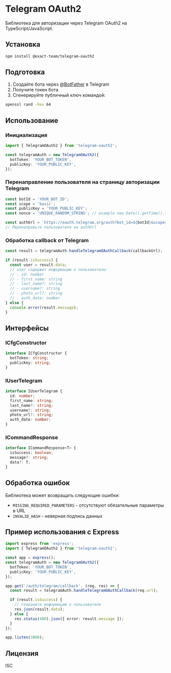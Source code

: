 # Telegram OAuth2

Библиотека для авторизации через Telegram OAuth2 на TypeScript/JavaScript.

## Установка

```bash
npm install @exact-team/telegram-oauth2
```

## Подготовка

1. Создайте бота через [@BotFather](https://t.me/BotFather) в Telegram
2. Получите токен бота
3. Сгенерируйте публичный ключ командой:

```bash
openssl rand -hex 64
```

## Использование

### Инициализация

```typescript
import { TelegramOAuth2 } from 'telegram-oauth2';

const telegramAuth = new TelegramOAuth2({
  botToken: 'YOUR_BOT_TOKEN',
  publicKey: 'YOUR_PUBLIC_KEY',
});
```

### Перенаправление пользователя на страницу авторизации Telegram

```typescript
const botId = 'YOUR_BOT_ID';
const scope = 'basic';
const publicKey = 'YOUR_PUBLIC_KEY';
const nonce = 'UNIQUE_RANDOM_STRING'; // example new Date().getTime().toString()

const authUrl = `https://oauth.telegram.org/auth?bot_id=${botId}&scope=${scope}&public_key=${publicKey}&nonce=${nonce}`;
// Перенаправьте пользователя на authUrl
```

### Обработка callback от Telegram

```typescript
const result = telegramAuth.handleTelegramOAuthCallback(callbackUrl);

if (result.isSuccess) {
  const user = result.data;
  // user содержит информацию о пользователе:
  // - id: number
  // - first_name: string
  // - last_name?: string
  // - username?: string
  // - photo_url?: string
  // - auth_date: number
} else {
  console.error(result.message);
}
```

## Интерфейсы

### ICfgConstructor

```typescript
interface ICfgConstructor {
  botToken: string;
  publicKey: string;
}
```

### IUserTelegram

```typescript
interface IUserTelegram {
  id: number;
  first_name: string;
  last_name?: string;
  username?: string;
  photo_url?: string;
  auth_date: number;
}
```

### ICommandResponse

```typescript
interface ICommandResponse<T> {
  isSuccess: boolean;
  message?: string;
  data?: T;
}
```

## Обработка ошибок

Библиотека может возвращать следующие ошибки:

- `MISSING_REQUIRED_PARAMETERS` - отсутствуют обязательные параметры в URL
- `INVALID_HASH` - неверная подпись данных

## Пример использования с Express

```typescript
import express from 'express';
import { TelegramOAuth2 } from 'telegram-oauth2';

const app = express();
const telegramAuth = new TelegramOAuth2({
  botToken: 'YOUR_BOT_TOKEN',
  publicKey: 'YOUR_PUBLIC_KEY',
});

app.get('/auth/telegram/callback', (req, res) => {
  const result = telegramAuth.handleTelegramOAuthCallback(req.url);

  if (result.isSuccess) {
    // Сохраните информацию о пользователе
    res.json(result.data);
  } else {
    res.status(400).json({ error: result.message });
  }
});

app.listen(3000);
```

## Лицензия

ISC
